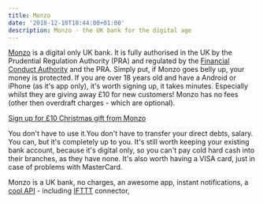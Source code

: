 ```yaml
---
title: Monzo
date: '2018-12-10T18:44:00+01:00'
description: Monzo - the UK bank for the digital age
---
```

[Monzo](https://monzo.com/about/) is a digital only UK bank. It is fully authorised in the UK by the Prudential Regulation Authority (PRA) and regulated by the [Financial Conduct Authority](https://register.fca.org.uk/ShPo_FirmDetailsPage?id=001b000002syvKiAAI) and the PRA. Simply put, if Monzo goes belly up, your money is protected. If you are over 18 years old and have a Android or iPhone (as it's app only), it's worth signing up, it takes minutes. Especially whilst they are giving away £10 for new customers! Monzo has no fees (other then overdraft charges - which are optional).

[Sign up for £10 Christmas gift from Monzo](https://monzo.com/referral?code=qeqzt46)

You don't have to use it.You don't have to transfer your direct debts, salary. You can, but it's completely up to you. It's still worth keeping your existing bank account, because it's digital only, so you can't pay cold hard cash into their branches, as they have none. It's also worth having a VISA card, just in case of problems with MasterCard.

Monzo is a UK bank, no charges, an awesome app, instant notifications, a [cool API](https://docs.monzo.com/) - including [IFTTT](https://ifttt.com/monzo) connector, 
